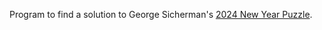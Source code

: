 Program to find a solution to George Sicherman's [2024 New Year Puzzle](https://sicherman.net/2024/2024.html).
